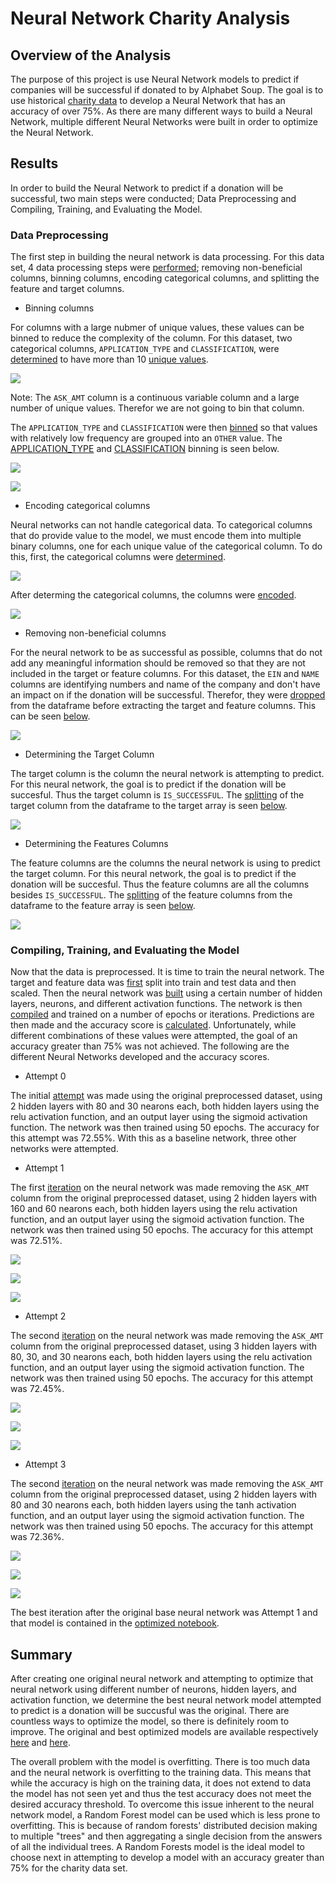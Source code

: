 # Neural Network Charity Analysis

## Overview of the Analysis

The purpose of this project is use Neural Network models to predict if companies will be successful if donated to by Alphabet Soup. The goal is to use historical [charity data](https://github.com/aricciardelli2/UCB-Projects/tree/main/neural_network_charity_analysis/Resources) to develop a Neural Network that has an accuracy of over 75%. As there are many different ways to build a Neural Network, multiple different Neural Networks were built in order to optimize the Neural Network.

## Results

In order to build the Neural Network to predict if a donation will be successful, two main steps were conducted; Data Preprocessing and Compiling, Training, and Evaluating the Model.

### Data Preprocessing

The first step in building the neural network is data processing. For this data set, 4 data processing steps were [performed](https://github.com/aricciardelli2/UCB-Projects/blob/main/neural_network_charity_analysis/AlphabetSoupCharity.ipynb); removing non-beneficial columns, binning columns, encoding categorical columns, and splitting the feature and target columns.

* Binning columns

For columns with a large nubmer of unique values, these values can be binned to reduce the complexity of the column. For this dataset, two categorical columns, `APPLICATION_TYPE` and `CLASSIFICATION`, were [determined](https://github.com/aricciardelli2/UCB-Projects/blob/main/neural_network_charity_analysis/AlphabetSoupCharity.ipynb) to have more than 10 [unique values](https://github.com/aricciardelli2/UCB-Projects/blob/main/neural_network_charity_analysis/Analysis/number_unique.png).

![](https://github.com/aricciardelli2/UCB-Projects/blob/main/neural_network_charity_analysis/Analysis/number_unique.png)

Note: The `ASK_AMT` column is a continuous variable column and a large number of unique values. Therefor we are not going to bin that column.

The `APPLICATION_TYPE` and `CLASSIFICATION` were then [binned](https://github.com/aricciardelli2/UCB-Projects/blob/main/neural_network_charity_analysis/AlphabetSoupCharity.ipynb) so that values with relatively low frequency are grouped into an `OTHER` value. The [APPLICATION_TYPE](https://github.com/aricciardelli2/UCB-Projects/blob/main/neural_network_charity_analysis/Analysis/application_type_binning.png) and [CLASSIFICATION](https://github.com/aricciardelli2/UCB-Projects/blob/main/neural_network_charity_analysis/Analysis/classification_binning.png) binning is seen below.

![](https://github.com/aricciardelli2/UCB-Projects/blob/main/neural_network_charity_analysis/Analysis/application_type_binning.png)

![](https://github.com/aricciardelli2/UCB-Projects/blob/main/neural_network_charity_analysis/Analysis/classification_binning.png)

* Encoding categorical columns

Neural networks can not handle categorical data. To categorical columns that do provide value to the model, we must encode them into multiple binary columns, one for each unique value of the categorical column. To do this, first, the categorical columns were [determined](https://github.com/aricciardelli2/UCB-Projects/blob/main/neural_network_charity_analysis/AlphabetSoupCharity.ipynb).

![](https://github.com/aricciardelli2/UCB-Projects/blob/main/neural_network_charity_analysis/Analysis/categorical_columns.png)

After determing the categorical columns, the columns were [encoded](https://github.com/aricciardelli2/UCB-Projects/blob/main/neural_network_charity_analysis/AlphabetSoupCharity.ipynb).

![](https://github.com/aricciardelli2/UCB-Projects/blob/main/neural_network_charity_analysis/Analysis/encoded_columns.png)

* Removing non-beneficial columns

For the neural network to be as successful as possible, columns that do not add any meaningful information should be removed so that they are not included in the target or feature columns. For this dataset, the `EIN` and `NAME` columns are identifying numbers and name of the company and don't have an impact on if the donation will be successful. Therefor, they were [dropped](https://github.com/aricciardelli2/UCB-Projects/blob/main/neural_network_charity_analysis/AlphabetSoupCharity.ipynb) from the dataframe before extracting the target and feature columns. This can be seen [below](https://github.com/aricciardelli2/UCB-Projects/blob/main/neural_network_charity_analysis/Analysis/removed_columns.png).

![](https://github.com/aricciardelli2/UCB-Projects/blob/main/neural_network_charity_analysis/Analysis/removed_columns.png)

* Determining the Target Column

The target column is the column the neural network is attempting to predict. For this neural network, the goal is to predict if the donation will be succesful. Thus the target column is `IS_SUCCESSFUL`. The [splitting](https://github.com/aricciardelli2/UCB-Projects/blob/main/neural_network_charity_analysis/AlphabetSoupCharity.ipynb) of the target column from the dataframe to the target array is seen [below](https://github.com/aricciardelli2/UCB-Projects/blob/main/neural_network_charity_analysis/Analysis/target_features.png).

![](https://github.com/aricciardelli2/UCB-Projects/blob/main/neural_network_charity_analysis/Analysis/target_features.png)

* Determining the Features Columns

The feature columns are the columns the neural network is using to predict the target column. For this neural network, the goal is to predict if the donation will be succesful. Thus the feature columns are all the columns besides `IS_SUCCESSFUL`. The [splitting](https://github.com/aricciardelli2/UCB-Projects/blob/main/neural_network_charity_analysis/AlphabetSoupCharity.ipynb) of the feature columns from the dataframe to the feature array is seen [below](https://github.com/aricciardelli2/UCB-Projects/blob/main/neural_network_charity_analysis/Analysis/target_features.png).

![](https://github.com/aricciardelli2/UCB-Projects/blob/main/neural_network_charity_analysis/Analysis/target_features.png)

### Compiling, Training, and Evaluating the Model

Now that the data is preprocessed. It is time to train the neural network. The target and feature data was [first](https://github.com/aricciardelli2/UCB-Projects/blob/main/neural_network_charity_analysis/AlphabetSoupCharity.ipynb) split into train and test data and then scaled. Then the neural network was [built](https://github.com/aricciardelli2/UCB-Projects/blob/main/neural_network_charity_analysis/AlphabetSoupCharity.ipynb) using a certain number of hidden layers, neurons, and different activation functions. The network is then [compiled](https://github.com/aricciardelli2/UCB-Projects/blob/main/neural_network_charity_analysis/AlphabetSoupCharity.ipynb) and trained on a number of epochs or iterations. Predictions are then made and the accuracy score is [calculated](https://github.com/aricciardelli2/UCB-Projects/blob/main/neural_network_charity_analysis/AlphabetSoupCharity.ipynb). Unfortunately, while different combinations of these values were attempted, the goal of an accuracy greater than 75% was not achieved. The following are the different Neural Networks developed and the accuracy scores.

* Attempt 0

The initial [attempt](https://github.com/aricciardelli2/UCB-Projects/blob/main/neural_network_charity_analysis/AlphabetSoupCharity.ipynb) was made using the original preprocessed dataset, using 2 hidden layers with 80 and 30 nearons each, both hidden layers using the relu activation function, and an output layer using the sigmoid activation function. The network was then trained using 50 epochs. The accuracy for this attempt was 72.55%. With this as a baseline network, three other networks were attempted.

* Attempt 1

The first [iteration](https://github.com/aricciardelli2/UCB-Projects/blob/main/neural_network_charity_analysis/AlphabetSoupCharity.ipynb) on the neural network was made removing the `ASK_AMT` column from the original preprocessed dataset, using 2 hidden layers with 160 and 60 nearons each, both hidden layers using the relu activation function, and an output layer using the sigmoid activation function. The network was then trained using 50 epochs. The accuracy for this attempt was 72.51%.

![](https://github.com/aricciardelli2/UCB-Projects/blob/main/neural_network_charity_analysis/Analysis/attempt_1_neurons.png)

![](https://github.com/aricciardelli2/UCB-Projects/blob/main/neural_network_charity_analysis/Analysis/attempt_1_summary.png)

![](https://github.com/aricciardelli2/UCB-Projects/blob/main/neural_network_charity_analysis/Analysis/attempt_1_accuracy.png)

* Attempt 2

The second [iteration](https://github.com/aricciardelli2/UCB-Projects/blob/main/neural_network_charity_analysis/AlphabetSoupCharity_Optimzation.ipynb) on the neural network was made removing the `ASK_AMT` column from the original preprocessed dataset, using 3 hidden layers with 80, 30, and 30 nearons each, both hidden layers using the relu activation function, and an output layer using the sigmoid activation function. The network was then trained using 50 epochs. The accuracy for this attempt was 72.45%.

![](https://github.com/aricciardelli2/UCB-Projects/blob/main/neural_network_charity_analysis/Analysis/attempt_2_layers.png)

![](https://github.com/aricciardelli2/UCB-Projects/blob/main/neural_network_charity_analysis/Analysis/attempt_2_summary.png)

![](https://github.com/aricciardelli2/UCB-Projects/blob/main/neural_network_charity_analysis/Analysis/attempt_2_accuracy.png)

* Attempt 3

The second [iteration](https://github.com/aricciardelli2/UCB-Projects/blob/main/neural_network_charity_analysis/AlphabetSoupCharity_Optimzation.ipynb) on the neural network was made removing the `ASK_AMT` column from the original preprocessed dataset, using 2 hidden layers with 80 and 30 nearons each, both hidden layers using the tanh activation function, and an output layer using the sigmoid activation function. The network was then trained using 50 epochs. The accuracy for this attempt was 72.36%.

![](https://github.com/aricciardelli2/UCB-Projects/blob/main/neural_network_charity_analysis/Analysis/attempt_3_function.png)

![](https://github.com/aricciardelli2/UCB-Projects/blob/main/neural_network_charity_analysis/Analysis/attempt_3_summary.png)

![](https://github.com/aricciardelli2/UCB-Projects/blob/main/neural_network_charity_analysis/Analysis/attempt_3_accuracy.png)

The best iteration after the original base neural network was Attempt 1 and that model is contained in the [optimized notebook](https://github.com/aricciardelli2/UCB-Projects/blob/main/neural_network_charity_analysis/AlphabetSoupCharity_Optimzation.ipynb).

## Summary

After creating one original neural network and attempting to optimize that neural network using different number of neurons, hidden layers, and activation function, we determine the best neural network model attempted to predict is a donation will be succusful was the original. There are countless ways to optimize the model, so there is definitely room to improve. The original and best optimized models are available respectively [here](https://github.com/aricciardelli2/UCB-Projects/blob/main/neural_network_charity_analysis/AlphabetSoupCharity.h5) and [here](https://github.com/aricciardelli2/UCB-Projects/blob/main/neural_network_charity_analysis/AlphabetSoupCharity_Optimization.h5).

The overall problem with the model is overfitting. There is too much data and the neural network is overfitting to the training data. This means that while the accuracy is high on the training data, it does not extend to data the model has not seen yet and thus the test accuracy does not meet the desired accuracy threshold. To overcome this issue inherent to the neural network model, a Random Forest model can be used which is less prone to overfitting. This is because of random forests' distributed decision making to multiple "trees" and then aggregating a single decision from the answers of all the individual trees. A Random Forests model is the ideal model to choose next in attempting to develop a model with an accuracy greater than 75% for the charity data set.
